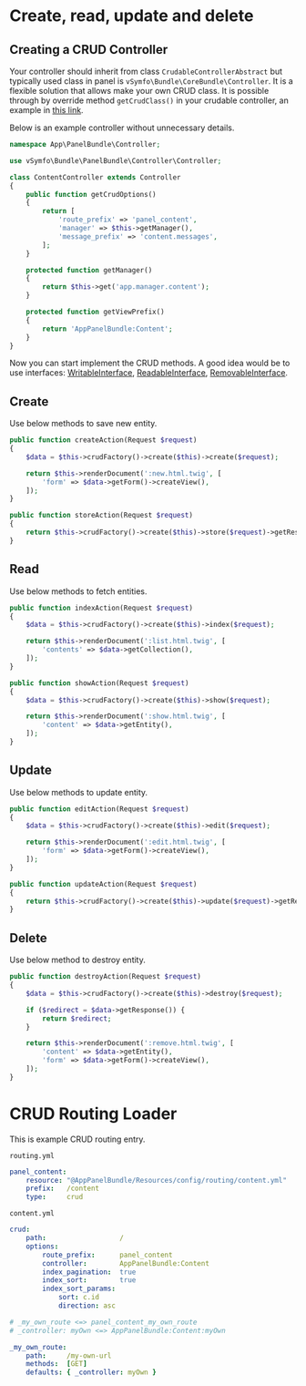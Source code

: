 # Create, read, update and delete

## Creating a CRUD Controller

Your controller should inherit from class `CrudableControllerAbstract` but typically used class in panel is 
`vSymfo\Bundle\CoreBundle\Controller`. It is a flexible solution that allows make your own CRUD class. It is possible
through by override method `getCrudClass()` in your crudable controller, an example in [this link](https://github.com/mikoweb/vsymfo-panel-bundle/blob/master/Controller/Controller.php#L23).

Below is an example controller without unnecessary details.

```php
namespace App\PanelBundle\Controller;

use vSymfo\Bundle\PanelBundle\Controller\Controller;

class ContentController extends Controller
{
    public function getCrudOptions()
    {
        return [
            'route_prefix' => 'panel_content',
            'manager' => $this->getManager(),
            'message_prefix' => 'content.messages',
        ];
    }

    protected function getManager()
    {
        return $this->get('app.manager.content');
    }

    protected function getViewPrefix()
    {
        return 'AppPanelBundle:Content';
    }
}
```

Now you can start implement the CRUD methods. A good idea would be to use interfaces:
[WritableInterface](https://github.com/mikoweb/vsymfo-core/blob/master/Controller/Interfaces/WritableInterface.php#L23),
[ReadableInterface](https://github.com/mikoweb/vsymfo-core/blob/master/Controller/Interfaces/ReadableInterface.php#L23),
[RemovableInterface](https://github.com/mikoweb/vsymfo-core/blob/master/Controller/Interfaces/RemovableInterface.php#L23).

## Create

Use below methods to save new entity.

```php
public function createAction(Request $request)
{
    $data = $this->crudFactory()->create($this)->create($request);

    return $this->renderDocument(':new.html.twig', [
        'form' => $data->getForm()->createView(),
    ]);
}

public function storeAction(Request $request)
{
    return $this->crudFactory()->create($this)->store($request)->getResponse();
}
```

## Read

Use below methods to fetch entities.

```php
public function indexAction(Request $request)
{
    $data = $this->crudFactory()->create($this)->index($request);

    return $this->renderDocument(':list.html.twig', [
        'contents' => $data->getCollection(),
    ]);
}

public function showAction(Request $request)
{
    $data = $this->crudFactory()->create($this)->show($request);

    return $this->renderDocument(':show.html.twig', [
        'content' => $data->getEntity(),
    ]);
}
```

## Update

Use below methods to update entity.

```php
public function editAction(Request $request)
{
    $data = $this->crudFactory()->create($this)->edit($request);

    return $this->renderDocument(':edit.html.twig', [
        'form' => $data->getForm()->createView(),
    ]);
}

public function updateAction(Request $request)
{
    return $this->crudFactory()->create($this)->update($request)->getResponse();
}
```

## Delete

Use below method to destroy entity.

```php
public function destroyAction(Request $request)
{
    $data = $this->crudFactory()->create($this)->destroy($request);

    if ($redirect = $data->getResponse()) {
        return $redirect;
    }

    return $this->renderDocument(':remove.html.twig', [
        'content' => $data->getEntity(),
        'form' => $data->getForm()->createView(),
    ]);
}
```

# CRUD Routing Loader

This is example CRUD routing entry.

`routing.yml`

```yml
panel_content:
    resource: "@AppPanelBundle/Resources/config/routing/content.yml"
    prefix:   /content
    type:     crud
```

`content.yml`

```yml
crud:
    path:                  /
    options:
        route_prefix:      panel_content
        controller:        AppPanelBundle:Content
        index_pagination:  true
        index_sort:        true
        index_sort_params:
            sort: c.id
            direction: asc

# _my_own_route <=> panel_content_my_own_route
# _controller: myOwn <=> AppPanelBundle:Content:myOwn

_my_own_route:
    path:     /my-own-url
    methods:  [GET]
    defaults: { _controller: myOwn }
```
